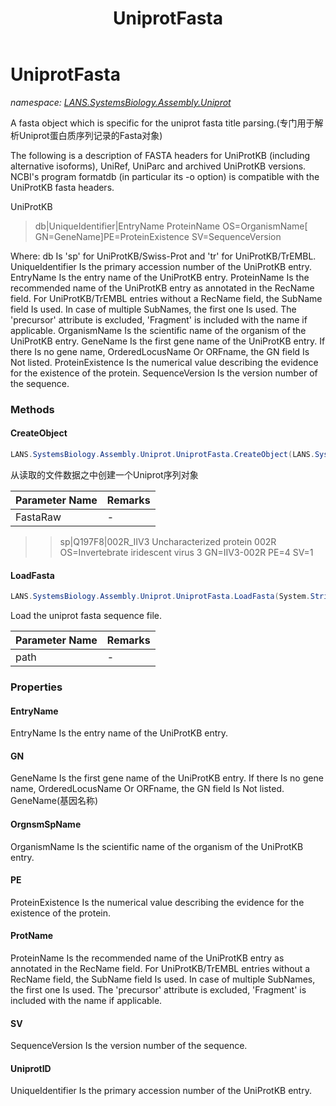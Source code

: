 ﻿---
title: UniprotFasta
---

# UniprotFasta
_namespace: [LANS.SystemsBiology.Assembly.Uniprot](N-LANS.SystemsBiology.Assembly.Uniprot.html)_

A fasta object which is specific for the uniprot fasta title parsing.(专门用于解析Uniprot蛋白质序列记录的Fasta对象)
 
 The following is a description of FASTA headers for UniProtKB (including alternative isoforms), UniRef, UniParc and archived UniProtKB versions. 
 NCBI's program formatdb (in particular its -o option) is compatible with the UniProtKB fasta headers.
 
 UniProtKB
 >db|UniqueIdentifier|EntryName ProteinName OS=OrganismName[ GN=GeneName]PE=ProteinExistence SV=SequenceVersion
 
 Where:
 db Is 'sp' for UniProtKB/Swiss-Prot and 'tr' for UniProtKB/TrEMBL.
 UniqueIdentifier Is the primary accession number of the UniProtKB entry.
 EntryName Is the entry name of the UniProtKB entry.
 ProteinName Is the recommended name of the UniProtKB entry as annotated in the RecName field. For UniProtKB/TrEMBL entries without a RecName field, the SubName field Is used. 
 In case of multiple SubNames, the first one Is used. The 'precursor' attribute is excluded, 'Fragment' is included with the name if applicable.
 OrganismName Is the scientific name of the organism of the UniProtKB entry.
 GeneName Is the first gene name of the UniProtKB entry. If there Is no gene name, OrderedLocusName Or ORFname, the GN field Is Not listed.
 ProteinExistence Is the numerical value describing the evidence for the existence of the protein.
 SequenceVersion Is the version number of the sequence.

### Methods

#### CreateObject
```csharp
LANS.SystemsBiology.Assembly.Uniprot.UniprotFasta.CreateObject(LANS.SystemsBiology.SequenceModel.FASTA.FastaToken)
```
从读取的文件数据之中创建一个Uniprot序列对象

|Parameter Name|Remarks|
|--------------|-------|
|FastaRaw|-|

> 
>  >sp|Q197F8|002R_IIV3 Uncharacterized protein 002R OS=Invertebrate iridescent virus 3 GN=IIV3-002R PE=4 SV=1
>  

#### LoadFasta
```csharp
LANS.SystemsBiology.Assembly.Uniprot.UniprotFasta.LoadFasta(System.String)
```
Load the uniprot fasta sequence file.

|Parameter Name|Remarks|
|--------------|-------|
|path|-|




### Properties

#### EntryName
EntryName Is the entry name of the UniProtKB entry.
#### GN
GeneName Is the first gene name of the UniProtKB entry. If there Is no gene name, OrderedLocusName Or ORFname, the GN field Is Not listed. GeneName(基因名称)
#### OrgnsmSpName
OrganismName Is the scientific name of the organism of the UniProtKB entry.
#### PE
ProteinExistence Is the numerical value describing the evidence for the existence of the protein.
#### ProtName
ProteinName Is the recommended name of the UniProtKB entry as annotated in the RecName field. For UniProtKB/TrEMBL entries without a RecName field, the SubName field Is used. 
 In case of multiple SubNames, the first one Is used. The 'precursor' attribute is excluded, 'Fragment' is included with the name if applicable.
#### SV
SequenceVersion Is the version number of the sequence.
#### UniprotID
UniqueIdentifier Is the primary accession number of the UniProtKB entry.

